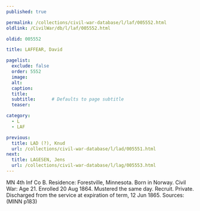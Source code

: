 ```yaml
---
published: true

permalink: /collections/civil-war-database/l/laf/005552.html
oldlink: /CivilWar/db/l/laf/005552.html

oldid: 005552

title: LAFFEAR, David

pagelist:
  exclude: false
  order: 5552
  image: 
  alt:
  caption:
  title:
  subtitle:      # Defaults to page subtitle
  teaser:

category: 
  - L 
  - LAF

previous:
  title: LAD (?), Knud
  url: /collections/civil-war-database/l/lad/005551.html  
next:
  title: LAGESEN, Jens
  url: /collections/civil-war-database/l/lag/005553.html   
---
```

MN 4th Inf Co B. Residence: Forestville, Minnesota. Born in Norway. Civil War: Age 21. Enrolled 20 Aug 1864. Mustered the same day. Recruit. Private. Discharged from the service at expiration of term, 12 Jun 1865. Sources: (MINN p183)